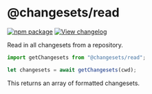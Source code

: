 # @changesets/read

[![npm package](https://img.shields.io/npm/v/@changesets/read)](https://npmjs.com/package/@changesets/read)
[![View changelog](https://img.shields.io/badge/Explore%20Changelog-brightgreen)](./CHANGELOG.md)

Read in all changesets from a repository.

```js
import getChangesets from "@changesets/read";

let changesets = await getChangesets(cwd);
```

This returns an array of formatted changesets.
